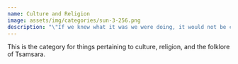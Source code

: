 ```yaml
---
name: Culture and Religion
image: assets/img/categories/sun-3-256.png
description: "\"If we knew what it was we were doing, it would not be called research, would it?\""
---
```


This is the category for things pertaining to culture, religion, and the folklore of Tsamsara.